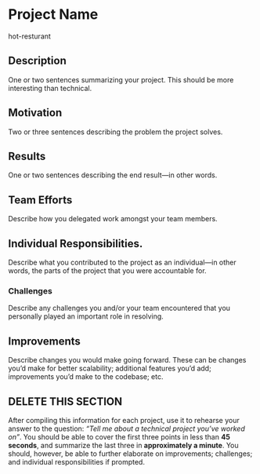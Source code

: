 # Project Name
hot-resturant

## Description
One or two sentences summarizing your project. This should be more
interesting than technical.

## Motivation
Two or three sentences describing the problem the project solves.

## Results
One or two sentences describing the end result—in other words.

## Team Efforts
Describe how you delegated work amongst your team members.

## Individual Responsibilities.
Describe what you contributed to the project as an
individual—in other words, the parts of the project that you were accountable for.

### Challenges
Describe any challenges you and/or your team encountered
that you personally played an important role in resolving.

## Improvements
Describe changes you would make going forward. These can be
changes you’d make for better scalability; additional features you’d add; improvements
you’d make to the codebase; etc.

## DELETE THIS SECTION
After compiling this information for each project, use it to rehearse your answer to the question:
_“Tell me about a technical project you’ve worked on”_. You should be able to cover the first three points in less than **45 seconds**, and summarize the last three in **approximately a minute**. You should, however, be able to further elaborate on improvements; challenges; and individual responsibilities if prompted.